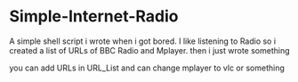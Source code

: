 # Simple-Internet-Radio

A simple shell script i wrote when i got bored. I like listening to Radio so i created a list of URLs
of BBC Radio and Mplayer. then i just wrote something

you can add URLs in URL_List and can change mplayer to vlc or something
